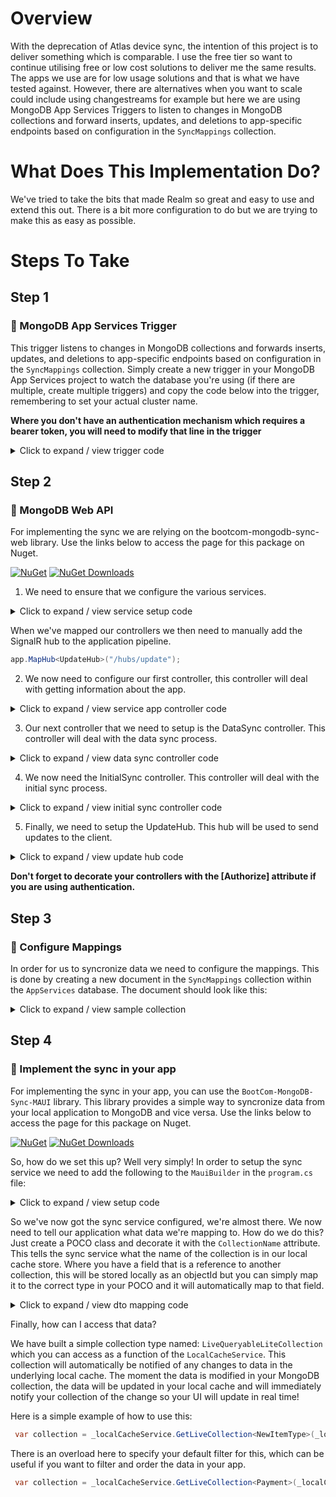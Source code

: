 ﻿
# Overview

With the deprecation of Atlas device sync, the intention of this project is to deliver something which is comparable. I use the free tier so want to continue utilising free or low cost solutions to deliver me the same results. The apps we use are for low usage solutions and that is what we have tested against. However, there are alternatives when you want to scale could include using changestreams for example but here we are using MongoDB App Services Triggers to listen to changes in MongoDB collections and forward inserts, updates, and deletions to app-specific endpoints based on configuration in the `SyncMappings` collection.

# What Does This Implementation Do? 

We've tried to take the bits that made Realm so great and easy to use and extend this out. There is a bit more configuration to do but we are trying to make this as easy as possible.

# Steps To Take

## Step 1

### 🧩 MongoDB App Services Trigger

This trigger listens to changes in MongoDB collections and forwards inserts, updates, and deletions to app-specific endpoints based on configuration in the `SyncMappings` collection.
  Simply create a new trigger in your MongoDB App Services project to watch the database you're using (if there are multiple, create multiple triggers) and copy the code below into the trigger, remembering to set your actual cluster name.

  **Where you don't have an authentication mechanism which requires a bearer token, you will need to modify that line in the trigger**

<details>
  <summary>
  Click to expand / view trigger code
  </summary>

``` json
exports = async function (changeEvent) {
    const currentClusterName = "<<YOUR CLUSTER NAME HERE>>";
    const db = context.services.get(currentClusterName).db("AppServices");
    const appCollection = db.collection("SyncMappings");

    const fullDocument = changeEvent.fullDocument;
    const updatedFields = changeEvent.updateDescription ? changeEvent.updateDescription.updatedFields : null;
    const collectionName = changeEvent.ns.coll;
    const databaseName = changeEvent.ns.db; // Get the database name from the change event

    // Retrieve all apps that include the current databaseName and collectionName
    const apps = await appCollection.find({
        "collections.databaseName": databaseName,
        "collections.collectionName": collectionName
    }).toArray();

    if (apps.length === 0) {
        console.log(`No apps found with database: ${databaseName} and collection: ${collectionName}`);
        return;
    }

    for (const app of apps) {
        const appId = app.appId;
        const appName = app.appName;
        let collectionToUpdate = appId + "_" + collectionName;

        const matchingCollection = app.collections.find(c => c.databaseName === databaseName && c.collectionName === collectionName);
        const endpoint = app.endpoint;  // Get the endpoint from SyncMappings
        const bearerToken = app.bearerToken; // Get the Bearer token from the app document

        if (!matchingCollection) {
            console.log(`No collection mapping found for appId: ${appId}, database: ${databaseName}, and collection: ${collectionName}`);
            continue;
        }

        // Handle document insertion
        if (changeEvent.operationType === "insert") {
            let insertedDocument = {};
            matchingCollection.fields.forEach(field => {
                if (fullDocument[field] !== undefined) {
                    insertedDocument[field] = fullDocument[field];
                }
            });

            if (Object.keys(insertedDocument).length > 0) {
                insertedDocument["__meta"] = { "dateUpdated": new Date() };

                await context.services.get(currentClusterName).db("AppServices").collection(collectionToUpdate).insertOne(insertedDocument);

                // Send data to the app's endpoint
                await sendToWebAPI({
                    action: "insert",
                    collection: collectionName,
                    document: insertedDocument,
                    appId: appName,
                    database: databaseName
                }, endpoint, bearerToken);
            }
        }

        // Handle document deletion
        if (changeEvent.operationType === "delete") {
            let filteredDocument = {};
            filteredDocument["__meta"] = { "dateUpdated": new Date(), "deleted": true };

            await context.services.get(currentClusterName).db("AppServices").collection(collectionToUpdate).updateOne(
                { _id: changeEvent.documentKey._id },
                { $set: filteredDocument },
                { upsert: true }
            );

            // Notify the app's endpoint about deletion
            await sendToWebAPI({
                action: "delete",
                collection: collectionName,
                document: { _id: changeEvent.documentKey._id, deleted: true },
                appId: appName,
                database: databaseName
            }, endpoint, bearerToken);
        }

        // Handle document update
        if (changeEvent.operationType === "update" && updatedFields) {
            let filteredDocument = {};
            matchingCollection.fields.forEach(field => {
                if (updatedFields[field] !== undefined) {
                    filteredDocument[field] = updatedFields[field];
                }
            });

            filteredDocument["_id"] = fullDocument._id;
          
            // If no relevant fields were updated, skip processing
            if (Object.keys(filteredDocument).length === 0) {
                console.log(`No relevant fields were updated for appId: ${appId}, database: ${databaseName}, and collection: ${collectionToUpdate}`);
                continue;
            }

            filteredDocument["__meta"] = { "dateUpdated": new Date() };

            await context.services.get(currentClusterName).db("AppServices").collection(collectionToUpdate).updateOne(
                { _id: fullDocument._id },
                { $set: filteredDocument },
                { upsert: true }
            );

            // Send updated data to the app's endpoint
            await sendToWebAPI({
                action: "update",
                collection: collectionName,
                document: filteredDocument,
                appId: appName,
                database: databaseName
            }, endpoint, bearerToken);
        }
    }
};

// Helper function to send HTTP POST request to the app's endpoint with Bearer Token
async function sendToWebAPI(payload, endpoint, bearerToken) {
    if (!endpoint || !bearerToken) {
        console.log(`Missing endpoint or Bearer token for payload: ${JSON.stringify(payload)}`);
        return;
    }

    const response = await context.http.post({
        url: endpoint,
        headers: {
            "Content-Type": ["application/json"],
            "Authorization": [`Bearer ${bearerToken}`] // Include Bearer Token in Authorization header
        },
        body: EJSON.stringify(payload, { relaxed: false }) // Preserve types
    });

    if (response.statusCode < 200 || response.statusCode > 299) {
        console.log(`Failed to notify endpoint ${endpoint}. Status code: ${response.statusCode}. Content: ${JSON.stringify(payload)}`);
    } else {
        console.log(`Successfully notified endpoint ${endpoint}.`);
    }
}

```
</details>

## Step 2

### 🧩 MongoDB Web API

For implementing the sync we are relying on the bootcom-mongodb-sync-web library. Use the links below to access the page for this package on Nuget.

[![NuGet](https://img.shields.io/nuget/v/BootCom-MongoDB-Sync-Web.svg)](https://www.nuget.org/packages/BootCom-MongoDB-Sync-Web/)
[![NuGet Downloads](https://img.shields.io/nuget/dt/BootCom-MongoDB-Sync-Web.svg)](https://www.nuget.org/packages/BootCom-MongoDB-Sync-Web/)

1. We need to ensure that we configure the various services.

<details>
  <summary>
  Click to expand / view service setup code
  </summary>  

  ``` csharp
  // Add services to the container.
builder.Services.AddSingleton<IMongoClient, MongoClient>(sp =>
{
    return new MongoClient(apiConfiguration!.MongoConfigurationSection.Connectionstring);
});

// Add services to the container.
builder.Services.AddHttpClient();
builder.Services.AddSingleton<BsonSchemaService>();
builder.Services.AddSingleton<IAppSyncService, AppSyncService>();
builder.Services.AddSingleton<InitialSyncService>();

// Add SignalR
builder.Services.AddSignalR()
    .AddAzureSignalR(options =>
    {
        options.ConnectionString = builder.Configuration["azure:SignalR:ConnectionString"];
        options.ServerStickyMode = Microsoft.Azure.SignalR.ServerStickyMode.Preferred;        
    });
```
  </details>

When we've mapped our controllers we then need to manually add the SignalR hub to the application pipeline.

``` csharp
app.MapHub<UpdateHub>("/hubs/update");
```

2. We now need to configure our first controller, this controller will deal with getting information about the app.

<details>
  <summary>
  Click to expand / view service app controller code
  </summary>  

``` csharp
public class AppController : BaseController
    {

        IAppSyncService _appSyncService;

        BsonSchemaService _schemaService;

        internal InitialSyncService _initialSyncService;

        private readonly IHubContext<UpdateHub> _updateHubContext;

        public AppController(ILogger<AppController> logger, IAppSyncService syncService, BsonSchemaService schemaService, IHubContext<UpdateHub> updateHubContext, InitialSyncService initialSyncService) : base(logger)
        {
            _appSyncService = syncService;
            _schemaService = schemaService;
            _updateHubContext = updateHubContext;
            _initialSyncService = initialSyncService;
        }

        /// <summary>
        /// Collects the schema for the MongoDB cluster
        /// </summary>
        /// <returns></returns>
        [HttpGet("schema")]
        public async Task<ActionResult> GetSchema()
        {
            return Ok(await _schemaService.GetFullDatabaseSchemaAsync());
        }

        /// <summary>
        /// Collects all applications for this MongoDB cluster
        /// </summary>
        /// <returns></returns>
        [HttpGet("all")]
        public async Task<ActionResult<IEnumerable<AppSyncMapping>>> GetApps()
        {
            try
            {
                var apps = await _appSyncService.GetAppSyncMappings();
                return Ok(apps);
            }
            catch (Exception ex)
            {
                _logger.LogError(ex, "Error getting apps");
                return BadRequest(ex);
            }
        }

        [HttpPost]
        public async Task<ActionResult> Save(AppSyncMapping appSyncMapping)
        {
            try
            {
                var newAppSyncMapping = await _appSyncService.SaveAppSyncMapping(appSyncMapping);
                if(newAppSyncMapping != null)
                {
                    await _updateHubContext.Clients.Groups(appSyncMapping.AppId).SendAsync("AppSyncStarted");
                    await _initialSyncService.PerformInitialSync(appSyncMapping.AppName, appSyncMapping);
                    await _updateHubContext.Clients.Groups(appSyncMapping.AppId).SendAsync("AppSyncCompleted", newAppSyncMapping);
                }
                
                return NoContent();
            }
            catch (Exception ex)
            {
                _logger.LogError(ex, "Error saving the app sync mapping");
                return BadRequest(ex);
            }
        }

        [HttpDelete("{id}")]
        public async Task<ActionResult> Delete(string id)
        {
            try
            {
                await _appSyncService.DeleteAppSyncMapping(id);
                return NoContent();
            }
            catch (Exception ex)
            {
                _logger.LogError(ex, "Error deleting app");
                return BadRequest(ex);
            }
        }

    }
``` 
</details>

3. Our next controller that we need to setup is the DataSync controller. This controller will deal with the data sync process.

<details>
  <summary>
  Click to expand / view data sync controller code
  </summary>  
``` csharp
public class DataSyncController : BaseController
    {

        private readonly IAppSyncService _syncService;

        private readonly IHubContext<UpdateHub> _updateHubContext;

        public DataSyncController(IAppSyncService syncService, ILogger<DataSyncController> logger, IHubContext<UpdateHub> updateHubContext) : base(logger)
        {
            _syncService = syncService;
            _updateHubContext = updateHubContext;
        }

        [HttpPost("live-update")]
        public async Task<ActionResult> ReceiveLiveUpdate([FromBody] PayloadModel payloadModel)
        {
            try
            {
                 await _updateHubContext.Clients.Groups(payloadModel.AppId).SendAsync("ReceiveUpdate", JsonSerializer.Serialize(payloadModel));
                 //await _updateHubContext.Clients.All.SendAsync("ReceiveUpdate", JsonSerializer.Serialize(payloadModel));
                _logger.LogInformation($"Successfully sent document {JsonSerializer.Serialize(payloadModel)} via signalR");
            } catch(Exception ex)
            {
                return BadRequest(ex);
            }
            
            return NoContent();

        }

        [HttpPost("Send/{AppName}")]
        public async Task<ActionResult<Dictionary<string, string>>> SendDataToDatabase([FromRoute] string appName, [FromBody] LocalCacheDataChange localCacheDataChange)
        {



            var webLocalCacheDataChange = new WebLocalCacheDataChange() { Id = localCacheDataChange.Id, CollectionName = localCacheDataChange.CollectionName, IsDeletion = localCacheDataChange.IsDeletion, SerializedDocument = localCacheDataChange.SerializedDocument, Timestamp = localCacheDataChange.Timestamp };
            

            if (!string.IsNullOrWhiteSpace(webLocalCacheDataChange!.SerializedDocument))
            {
                webLocalCacheDataChange.Document = MongoDB.Bson.Serialization.BsonSerializer.Deserialize<BsonDocument>(webLocalCacheDataChange.SerializedDocument);
            }
            var result = await _syncService.WriteDataToMongo(appName, webLocalCacheDataChange);

            if(result is null)
            {
                return BadRequest("An unhandled exception occurred");
            }

            if (result.ContainsKey("error"))
            {
                return BadRequest(result);
            }

            return Ok(result);
        }

        [HttpPost("Collect")]
        public async Task<ActionResult<IEnumerable<DatabaseAndCollection>>> GetAppInformation([FromForm(Name = "AppName")] string appName)
        {
            var data = await _syncService.GetAppInformation(appName);
            
            if (data == null) { return NotFound(); }

            return Ok(data);
        }

        [HttpPost("sync")]
        public async Task<ActionResult<SyncResult>> SyncData(
    [FromForm(Name = "AppName")] string appName,
    [FromForm(Name = "LastSyncDate")] DateTime? lastSyncDate,
    [FromForm(Name = "LastSyncedId")] string? lastSyncedId, // ID of the last synced document, 
    [FromForm(Name = "DatabaseName")] string databaseName,
    [FromForm(Name = "CollectionName")] string collectionName,
    [FromForm(Name = "PageNumber")] int pageNumber = 1)   // Page number to continue from
        {
            var userId = User.Claims.FirstOrDefault(record => record.Type == ClaimTypes.NameIdentifier)?.Value;
            if (string.IsNullOrEmpty(userId))
            {
                return Unauthorized("User not found.");
            }

            // Validate that the user has permission for the app (JWT-based check)
            if (!_syncService.UserHasPermission(appName, userId))
            {
                return Forbid("User does not have permission to sync this app.");
            }

            // Call the sync service to fetch data in batches
            var syncResult = await _syncService.SyncAppDataAsync(appName, userId, databaseName, collectionName, pageNumber, lastSyncedId, lastSyncDate);

            if (!syncResult.Success)
            {
                _logger.LogError($"Sync failed for app {appName}, user {userId}: {syncResult.ErrorMessage}");
                return StatusCode(500, "Sync failed.");
            }

            // Set the current page and collection name in the result
            syncResult.PageNumber = pageNumber; // Keep track of the page for the client to know the next batch
            syncResult.AppName = appName; // Include the app's collection name for clarity
            syncResult.DatabaseName = databaseName;

            return Ok(syncResult);
        }
    }
    ```
</details>

4. We now need the InitialSync controller. This controller will deal with the initial sync process.

<details>
  <summary>
  Click to expand / view initial sync controller code
  </summary>  

``` csharp
public class InitialSyncController : BaseController
    {

        internal InitialSyncService _initialSyncService;

        public InitialSyncController(InitialSyncService initialSyncService, ILogger<InitialSyncController> logger) : base(logger)
        {
            _initialSyncService = initialSyncService;
        }

        [HttpGet]
        [Description("Confirms whether the initial sync has now completed for this app")]
        public async Task<ActionResult<bool>> HasInitialSyncCompleted()
        {
            var audienceClaim = User.Claims.FirstOrDefault(record => record.Type == "aud");

            if (audienceClaim is null) { return NotFound(); }

            return Ok(await _initialSyncService.HasInitialSyncCompleted(audienceClaim.Value));
        }

        [Authorize(Policy = "IsAdministrator")]
        [HttpPost]
        public async Task<IActionResult> PerformInitialSync()
        {
            var audienceClaim = User.Claims.First(record => record.Type == "aud");

            await _initialSyncService.PerformInitialSync(audienceClaim.Value, null);

            return NoContent();

        }
    }
```

</details>

5. Finally, we need to setup the UpdateHub. This hub will be used to send updates to the client.

<details>
  <summary>
  Click to expand / view update hub code
  </summary>  

``` csharp
public class UpdateHub : Hub
    {

        ILogger<UpdateHub> _logger;

        public UpdateHub(ILogger<UpdateHub> logger) {
            _logger = logger;
        }

        public async Task SubscribeToApp(string appId)
        {
            _logger.LogInformation($"Client has subscribed to app {appId}");
            await Groups.AddToGroupAsync(Context.ConnectionId, appId);
        }

        public async Task UnsubscribeFromApp(string appId)
        {
            await Groups.RemoveFromGroupAsync(Context.ConnectionId, appId);
        }

        // Sends updates to the specific app's group
        public async Task SendUpdate(string appId, object update)
        {                        
            await Clients.Group(appId).SendAsync("ReceiveUpdate", JsonSerializer.Serialize(update));
            _logger.LogInformation($"Sending update to app {appId} with update {JsonSerializer.Serialize(update)}");
        }
    }
```

</details>

**Don't forget to decorate your controllers with the [Authorize] attribute if you are using authentication.**

## Step 3

### 🧩 Configure Mappings 

In order for us to syncronize data we need to configure the mappings. This is done by creating a new document in the `SyncMappings` collection within the `AppServices` database. The document should look like this:

<details>
  <summary>
  Click to expand / view sample collection
  </summary> 
``` json
{
  "appName": "BOOTCOM_HOME",
  "appDescription": "<<Describe your app>>",
  "appId": "<<Give a custom string id>>",
  "collections": [
    {
      "collectionName": "<<Collection Name>>",
      "databaseName": "<<Database Name>>",
      "fields": [
        "<<Field Name 1>>",
        "<<Field Name 2>>"
      ],
      "version": 1
    },
    {
      "collectionName": "<<Collection Name>>",
      "databaseName": "<<Database Name>>",
      "fields": [
        "<<Field Name 1>>",
        "<<Field Name 2>>"
      ],
      "version": 1
    }
  ],
  "_id": {
    "$oid": "<YOUR ID>"
  }
}
```
</details>

## Step 4

### 🧩 Implement the sync in your app

For implementing the sync in your app, you can use the `BootCom-MongoDB-Sync-MAUI` library. This library provides a simple way to syncronize data from your local application to MongoDB and vice versa. Use the links below to access the page for this package on Nuget. 

[![NuGet](https://img.shields.io/nuget/v/BootCom-MongoDB-Sync-MAUI.svg)](https://www.nuget.org/packages/BootCom-MongoDB-Sync-MAUI/)
[![NuGet Downloads](https://img.shields.io/nuget/dt/BootCom-MongoDB-Sync-MAUI.svg)](https://www.nuget.org/packages/BootCom-MongoDB-Sync-MAUI/)

So, how do we set this up? Well very simply! In order to setup the sync service we need to add the following to the `MauiBuilder` in the `program.cs` file:

<details>

  <summary>
  Click to expand / view setup code
  </summary>  

  ``` csharp
  .SetupSyncService(options =>
            {

                options.ApiUrl = syncOptions.URL;
                options.AppName = syncOptions.AppName;
                options.LiteDbPath = Path.Combine(FileSystem.Current.AppDataDirectory, "home.db");
                options.PreRequestAction = async (request) =>
                {
                    var token = await internalSettingsService.GetSetting<string>(internalSettingsService.UserTokenSetting);
                    if (!string.IsNullOrWhiteSpace(token))
                    {
                        request.Headers.Authorization = new AuthenticationHeaderValue("Bearer", token);
                    }
                };
                options.StatusChangeAction = async (response) =>
                {

                    var userToken = await internalSettingsService.GetSetting<string>(internalSettingsService.UserTokenSetting);
                    var refreshToken = await internalSettingsService.GetSetting<string>(internalSettingsService.RefreshTokenSetting);
                    var deviceId = await internalSettingsService.GetSetting<Guid>(internalSettingsService.DeviceIdSetting);


                    var refreshTokenHttpBuilder = options.HttpService.CreateBuilder(new Uri(Endpoints.RefreshTokenUrl), HttpMethod.Post)
                        .WithHeader("Authorization", $"bearer {userToken}")
                        .WithFormContent(new()
                        {
                    { "deviceId", deviceId.ToString() },
                    { "refreshToken", refreshToken }
                        });

                    var refreshTokenResponse = await refreshTokenHttpBuilder
                        .SendAsync<Dictionary<string, string>>();

                    if (!refreshTokenResponse.Success)
                    {
                        return;
                    }

                    await internalSettingsService.SetSetting<string>(internalSettingsService.UserTokenSetting.SettingName, refreshTokenResponse.Result["JwtToken"]);
                    await internalSettingsService.SetSetting<string>(internalSettingsService.RefreshTokenSetting.SettingName, refreshTokenResponse.Result["RefreshToken"]);
                };
            })
```

  </details>

So we've now got the sync service configured, we're almost there. We now need to tell our application what data we're mapping to. How do we do this? Just create a POCO class and decorate it with the `CollectionName` attribute. This tells the sync service what the name of the collection is in our local cache store. Where you have a field that is a reference to another collection, this will be stored locally as an objectId but you can simply map it to the correct type in your POCO and it will automatically map to that field.


<details>
  <summary>
  Click to expand / view dto mapping code
  </summary>  

``` csharp
[CollectionName("bootcom_money_Payments")]
    public partial class Payment : ObservableObject
    {

        [ObservableProperty]
        ObjectId id;

        [ObservableProperty]
        DateTime startDate;

        [ObservableProperty]
        DateTime endDate;

        [ObservableProperty]
        string paymentTypeName;

        [ObservableProperty]
        string paymentTypeDescription;

        [ObservableProperty]
        PaymentType paymentTypeId;


    }
```

  </details>

  Finally, how can I access that data?

  We have built a simple collection type named: `LiveQueryableLiteCollection` which you can access as a function of the `LocalCacheService`. This collection will automatically be notified of any changes to data in the underlying local cache. The moment the data is modified in your MongoDB collection, the data will be updated in your local cache and will immediately notify your collection of the change so your UI will update in real time!

  Here is a simple example of how to use this:

``` csharp
 var collection = _localCacheService.GetLiveCollection<NewItemType>(_localCacheService.GetCollectionName<NewItemType>());
```

There is an overload here to specify your default filter for this, which can be useful if you want to filter and order the data in your app.

``` csharp
 var collection = _localCacheService.GetLiveCollection<Payment>(_localCacheService.GetCollectionName<Payment>(), (record => record.StartDate > new DateTime(2024, 6, 1)), payment => payment.OrderByDescending(record => record.StartDate));
```